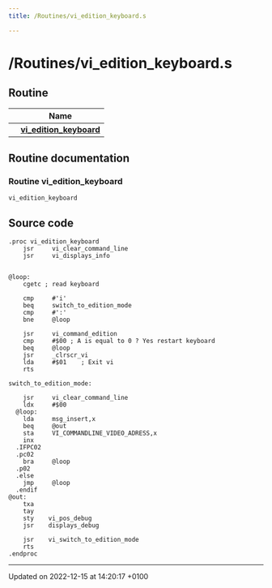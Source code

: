 ```yaml
---
title: /Routines/vi_edition_keyboard.s

---
```


# /Routines/vi_edition_keyboard.s



## Routine

|                | Name           |
| -------------- | -------------- |
| | **[vi_edition_keyboard](Files/vi__edition__keyboard_8s.md#Routine-vi-edition-keyboard)** |


## Routine documentation

### Routine vi_edition_keyboard

```ca65
vi_edition_keyboard
```




## Source code

```ca65
.proc vi_edition_keyboard
    jsr     vi_clear_command_line
    jsr     vi_displays_info


@loop:
    cgetc ; read keyboard

    cmp     #'i'
    beq     switch_to_edition_mode
    cmp     #':'
    bne     @loop

    jsr     vi_command_edition
    cmp     #$00 ; A is equal to 0 ? Yes restart keyboard
    beq     @loop
    jsr     _clrscr_vi
    lda     #$01    ; Exit vi
    rts

switch_to_edition_mode:

    jsr     vi_clear_command_line
    ldx     #$00
  @loop:
    lda     msg_insert,x
    beq     @out
    sta     VI_COMMANDLINE_VIDEO_ADRESS,x
    inx
  .IFPC02
  .pc02
    bra     @loop
  .p02
  .else
    jmp     @loop
  .endif
@out:
    txa
    tay
    sty    vi_pos_debug
    jsr    displays_debug

    jsr    vi_switch_to_edition_mode
    rts
.endproc
```


-------------------------------

Updated on 2022-12-15 at 14:20:17 +0100
